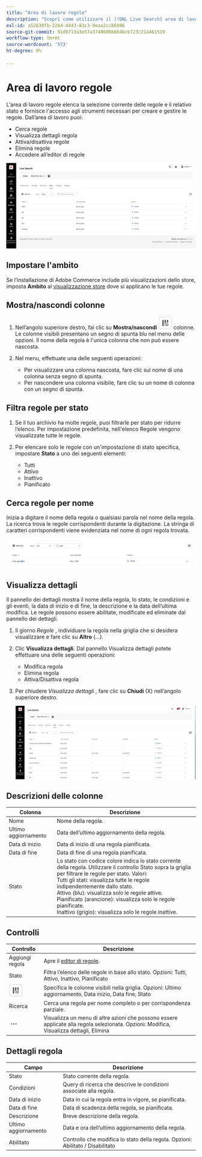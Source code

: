 ```yaml
---
title: "Area di lavoro regole"
description: "Scopri come utilizzare il [!DNL Live Search] area di lavoro delle regole."
exl-id: a52839fb-2264-4443-83c3-9eaa2ccb6996
source-git-commit: 91d0713a3e57a3748609b6b4bcb723c21a461519
workflow-type: tm+mt
source-wordcount: '573'
ht-degree: 0%

---
```


# Area di lavoro regole

L&#39;area di lavoro regole elenca la selezione corrente delle regole e il relativo stato e fornisce l&#39;accesso agli strumenti necessari per creare e gestire le regole. Dall’area di lavoro puoi:

* Cerca regole
* Visualizza dettagli regola
* Attiva/disattiva regole
* Elimina regole
* Accedere all’editor di regole

![Area di lavoro regole](assets/rules-workspace.png)

## Impostare l&#39;ambito

Se l’installazione di Adobe Commerce include più visualizzazioni dello store, imposta **Ambito** al [visualizzazione store](https://experienceleague.adobe.com/docs/commerce-admin/start/setup/websites-stores-views.html#scope-settings) dove si applicano le tue regole.

## Mostra/nascondi colonne

1. Nell’angolo superiore destro, fai clic su **Mostra/nascondi** ![Selettore colonna](assets/btn-show-hide-columns.png) colonne.
Le colonne visibili presentano un segno di spunta blu nel menu delle opzioni. Il nome della regola è l&#39;unica colonna che non può essere nascosta.

1. Nel menu, effettuate una delle seguenti operazioni:

   * Per visualizzare una colonna nascosta, fare clic sul nome di una colonna senza segno di spunta.
   * Per nascondere una colonna visibile, fare clic su un nome di colonna con un segno di spunta.

## Filtra regole per stato

1. Se il tuo archivio ha molte regole, puoi filtrarle per stato per ridurre l’elenco. Per impostazione predefinita, nell&#39;elenco Regole vengono visualizzate tutte le regole.

1. Per elencare solo le regole con un&#39;impostazione di stato specifica, impostare **Stato** a uno dei seguenti elementi:

   * Tutti
   * Attivo
   * Inattivo
   * Pianificato

## Cerca regole per nome

Inizia a digitare il nome della regola o qualsiasi parola nel nome della regola.
La ricerca trova le regole corrispondenti durante la digitazione. La stringa di caratteri corrispondenti viene evidenziata nel nome di ogni regola trovata.

![Regole: ricerca per nome](assets/rules-workspace-search-name.png)

## Visualizza dettagli

Il pannello dei dettagli mostra il nome della regola, lo stato, le condizioni e gli eventi, la data di inizio e di fine, la descrizione e la data dell’ultima modifica. Le regole possono essere abilitate, modificate ed eliminate dal pannello dei dettagli.

1. Il giorno *Regole* , individuare la regola nella griglia che si desidera visualizzare e fare clic su **Altro** (...).
1. Clic **Visualizza dettagli**.
Dal pannello Visualizza dettagli potete effettuare una delle seguenti operazioni:

   * Modifica regola
   * Elimina regola
   * Attiva/Disattiva regola

1. Per chiudere *Visualizza dettagli* , fare clic su **Chiudi** (X) nell’angolo superiore destro.

   ![Regola - Dettagli](assets/rules-workspace-details.png)

## Descrizioni delle colonne

| Colonna | Descrizione |
|--- |--- |
| Nome | Nome della regola. |
| Ultimo aggiornamento | Data dell’ultimo aggiornamento della regola. |
| Data di inizio | Data di inizio di una regola pianificata. |
| Data di fine | Data di fine di una regola pianificata. |
| Stato | Lo stato con codice colore indica lo stato corrente della regola. Utilizzare il controllo Stato sopra la griglia per filtrare le regole per stato. Valori:<br />Tutti gli stati: visualizza tutte le regole indipendentemente dallo stato.<br />Attivo (blu): visualizza solo le regole attive.<br />Pianificato (arancione): visualizza solo le regole pianificate.<br />Inattivo (grigio): visualizza solo le regole inattive. |

## Controlli

| Controllo | Descrizione |
|--- |--- |
| Aggiungi regola | Apre il [editor di regole](rules-add.md). |
| Stato | Filtra l’elenco delle regole in base allo stato. Opzioni: Tutti, Attivo, Inattivo, Pianificato |
| ![Selettore colonna](assets/btn-show-hide-columns.png) | Specifica le colonne visibili nella griglia. Opzioni: Ultimo aggiornamento, Data inizio, Data fine, Stato |
| Ricerca | Cerca una regola per nome completo o per corrispondenza parziale. |
| ![Altro selettore](assets/btn-more.png) | Visualizza un menu di altre azioni che possono essere applicate alla regola selezionata. Opzioni: Modifica, Visualizza dettagli, Elimina |

## Dettagli regola

| Campo | Descrizione |
|--- |--- |
| Stato | Stato corrente della regola. |
| Condizioni | Query di ricerca che descrive le condizioni associate alla regola. |
| Data di inizio | Data in cui la regola entra in vigore, se pianificata. |
| Data di fine | Data di scadenza della regola, se pianificata. |
| Descrizione | Breve descrizione della regola. |
| Ultimo aggiornamento | Data e ora dell’ultimo aggiornamento della regola. |
| Abilitato | Controllo che modifica lo stato della regola. Opzioni: Abilitato / Disabilitato |
